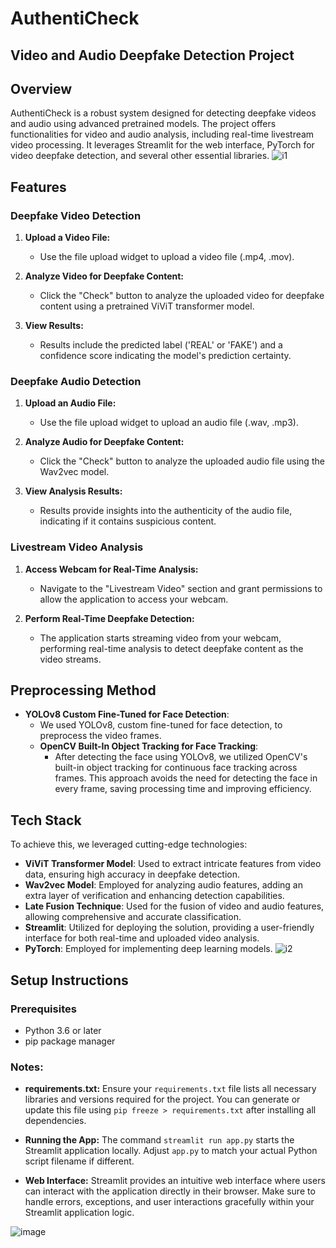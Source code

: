 # AuthentiCheck

## Video and Audio Deepfake Detection Project

## Overview

AuthentiCheck is a robust system designed for detecting deepfake videos and audio using advanced pretrained models. The project offers functionalities for video and audio analysis, including real-time livestream video processing. It leverages Streamlit for the web interface, PyTorch for video deepfake detection, and several other essential libraries.
![i1](https://github.com/ArchitaWadhwa/Sangya_video_deepfake_detection/assets/120119962/d81f446d-f108-4f7b-a813-11b46dd90a86)

## Features

### Deepfake Video Detection

1. **Upload a Video File:**
   - Use the file upload widget to upload a video file (.mp4, .mov).

2. **Analyze Video for Deepfake Content:**
   - Click the "Check" button to analyze the uploaded video for deepfake content using a pretrained ViViT transformer model.

3. **View Results:**
   - Results include the predicted label ('REAL' or 'FAKE') and a confidence score indicating the model's prediction certainty.

### Deepfake Audio Detection

1. **Upload an Audio File:**
   - Use the file upload widget to upload an audio file (.wav, .mp3).

2. **Analyze Audio for Deepfake Content:**
   - Click the "Check" button to analyze the uploaded audio file using the Wav2vec model.

3. **View Analysis Results:**
   - Results provide insights into the authenticity of the audio file, indicating if it contains suspicious content.

### Livestream Video Analysis

1. **Access Webcam for Real-Time Analysis:**
   - Navigate to the "Livestream Video" section and grant permissions to allow the application to access your webcam.

2. **Perform Real-Time Deepfake Detection:**
   - The application starts streaming video from your webcam, performing real-time analysis to detect deepfake content as the video streams.
## Preprocessing Method

- **YOLOv8 Custom Fine-Tuned for Face Detection**:
  - We used YOLOv8, custom fine-tuned for face detection, to preprocess the video frames.
  - **OpenCV Built-In Object Tracking for Face Tracking**:
    - After detecting the face using YOLOv8, we utilized OpenCV's built-in object tracking for continuous face tracking across frames. This approach avoids the need for detecting the face in every frame, saving processing time and improving efficiency.

## Tech Stack

To achieve this, we leveraged cutting-edge technologies:
- **ViViT Transformer Model**: Used to extract intricate features from video data, ensuring high accuracy in deepfake detection.
- **Wav2vec Model**: Employed for analyzing audio features, adding an extra layer of verification and enhancing detection capabilities.
- **Late Fusion Technique**: Used for the fusion of video and audio features, allowing comprehensive and accurate classification.
- **Streamlit**: Utilized for deploying the solution, providing a user-friendly interface for both real-time and uploaded video analysis.
- **PyTorch**: Employed for implementing deep learning models.
![i2](https://github.com/ArchitaWadhwa/Sangya_video_deepfake_detection/assets/120119962/55bc530e-cf75-462a-9cef-4ff6dbb2e1c6)

## Setup Instructions

### Prerequisites
- Python 3.6 or later
- pip package manager

### Notes:
- **requirements.txt:** Ensure your `requirements.txt` file lists all necessary libraries and versions required for the project. You can generate or update this file using `pip freeze > requirements.txt` after installing all dependencies.
  
- **Running the App:** The command `streamlit run app.py` starts the Streamlit application locally. Adjust `app.py` to match your actual Python script filename if different.
  
- **Web Interface:** Streamlit provides an intuitive web interface where users can interact with the application directly in their browser. Make sure to handle errors, exceptions, and user interactions gracefully within your Streamlit application logic.

![image](https://github.com/ArchitaWadhwa/Sangya_video_deepfake_detection/assets/120119962/5f2773c2-e855-426f-b461-83d5cc76f7cb)



